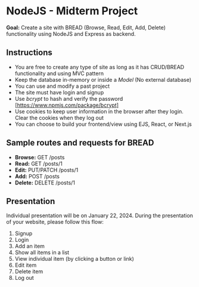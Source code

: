 # NodeJS - Midterm Project

**Goal:** Create a site with BREAD (Browse, Read, Edit, Add, Delete) functionality using NodeJS and Express as backend.

## Instructions

- You are free to create any type of site as long as it has CRUD/BREAD functionality and using MVC pattern
- Keep the database in-memory or inside a *Model* (No external database)
- You can use and modify a past project
- The site must have login and signup
- Use *bcrypt* to hash and verify the password [https://www.npmjs.com/package/bcrypt]
- Use cookies to keep user information in the browser after they login. Clear the cookies when they log out
- You can choose to build your frontend/view using EJS, React, or Next.js

## Sample routes and requests for BREAD

- **Browse:** GET /posts
- **Read:** GET /posts/1
- **Edit:** PUT/PATCH /posts/1
- **Add:** POST /posts
- **Delete:** DELETE /posts/1

## Presentation

Individual presentation will be on January 22, 2024. During the presentation of your website, please follow this flow:

1. Signup
2. Login
3. Add an item
4. Show all items in a list
5. View individual item (by clicking a button or link)
6. Edit item
7. Delete item
8. Log out
